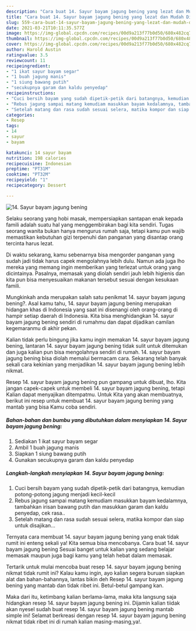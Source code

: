 ```yaml
---
description: "Cara buat 14. Sayur bayam jagung bening yang lezat dan Mudah Dibuat"
title: "Cara buat 14. Sayur bayam jagung bening yang lezat dan Mudah Dibuat"
slug: 559-cara-buat-14-sayur-bayam-jagung-bening-yang-lezat-dan-mudah-dibuat
date: 2021-03-21T10:11:35.577Z
image: https://img-global.cpcdn.com/recipes/00d9a213f77b0d50/680x482cq70/14-sayur-bayam-jagung-bening-foto-resep-utama.jpg
thumbnail: https://img-global.cpcdn.com/recipes/00d9a213f77b0d50/680x482cq70/14-sayur-bayam-jagung-bening-foto-resep-utama.jpg
cover: https://img-global.cpcdn.com/recipes/00d9a213f77b0d50/680x482cq70/14-sayur-bayam-jagung-bening-foto-resep-utama.jpg
author: Harold Austin
ratingvalue: 3.5
reviewcount: 11
recipeingredient:
- "1 ikat sayur bayam segar"
- "1 buah jagung manis"
- "1 siung bawang putih"
- "secukupnya garam dan kaldu penyedap"
recipeinstructions:
- "Cuci bersih bayam yang sudah dipetik-petik dari batangnya, kemudian potong-potong jagung menjadi kecil-kecil"
- "Rebus jagung sampai matang kemudiam masukkan bayam kedalamnya, tambahkan irisan bawang putih dan masukkan garam dan kaldu penyedap, cek rasa.."
- "Setelah matang dan rasa sudah sesuai selera, matika kompor dan siap untuk disajikan..."
categories:
- Resep
tags:
- 14
- sayur
- bayam

katakunci: 14 sayur bayam 
nutrition: 198 calories
recipecuisine: Indonesian
preptime: "PT31M"
cooktime: "PT32M"
recipeyield: "1"
recipecategory: Dessert

---
```



![14. Sayur bayam jagung bening](https://img-global.cpcdn.com/recipes/00d9a213f77b0d50/680x482cq70/14-sayur-bayam-jagung-bening-foto-resep-utama.jpg)

Selaku seorang yang hobi masak, mempersiapkan santapan enak kepada famili adalah suatu hal yang menggembirakan bagi kita sendiri. Tugas seorang  wanita bukan hanya mengurus rumah saja, tetapi kamu pun wajib memastikan kebutuhan gizi terpenuhi dan panganan yang disantap orang tercinta harus lezat.

Di waktu  sekarang, kamu sebenarnya bisa mengorder panganan yang sudah jadi tidak harus capek mengolahnya lebih dulu. Namun ada juga lho mereka yang memang ingin memberikan yang terlezat untuk orang yang dicintainya. Pasalnya, memasak yang diolah sendiri jauh lebih higienis dan kita pun bisa menyesuaikan makanan tersebut sesuai dengan kesukaan famili. 



Mungkinkah anda merupakan salah satu penikmat 14. sayur bayam jagung bening?. Asal kamu tahu, 14. sayur bayam jagung bening merupakan hidangan khas di Indonesia yang saat ini disenangi oleh orang-orang di hampir setiap daerah di Indonesia. Kita bisa menghidangkan 14. sayur bayam jagung bening sendiri di rumahmu dan dapat dijadikan camilan kegemaranmu di akhir pekan.

Kalian tidak perlu bingung jika kamu ingin memakan 14. sayur bayam jagung bening, lantaran 14. sayur bayam jagung bening tidak sulit untuk ditemukan dan juga kalian pun bisa mengolahnya sendiri di rumah. 14. sayur bayam jagung bening bisa diolah memalui bermacam cara. Sekarang telah banyak sekali cara kekinian yang menjadikan 14. sayur bayam jagung bening lebih nikmat.

Resep 14. sayur bayam jagung bening pun gampang untuk dibuat, lho. Kita jangan capek-capek untuk membeli 14. sayur bayam jagung bening, tetapi Kalian dapat menyajikan ditempatmu. Untuk Kita yang akan membuatnya, berikut ini resep untuk membuat 14. sayur bayam jagung bening yang mantab yang bisa Kamu coba sendiri.

<!--inarticleads1-->

##### Bahan-bahan dan bumbu yang dibutuhkan dalam menyiapkan 14. Sayur bayam jagung bening:

1. Sediakan 1 ikat sayur bayam segar
1. Ambil 1 buah jagung manis
1. Siapkan 1 siung bawang putih
1. Gunakan secukupnya garam dan kaldu penyedap




<!--inarticleads2-->

##### Langkah-langkah menyiapkan 14. Sayur bayam jagung bening:

1. Cuci bersih bayam yang sudah dipetik-petik dari batangnya, kemudian potong-potong jagung menjadi kecil-kecil
1. Rebus jagung sampai matang kemudiam masukkan bayam kedalamnya, tambahkan irisan bawang putih dan masukkan garam dan kaldu penyedap, cek rasa..
1. Setelah matang dan rasa sudah sesuai selera, matika kompor dan siap untuk disajikan...




Ternyata cara membuat 14. sayur bayam jagung bening yang enak tidak rumit ini enteng sekali ya! Kita semua bisa mencobanya. Cara buat 14. sayur bayam jagung bening Sesuai banget untuk kalian yang sedang belajar memasak maupun juga bagi kamu yang telah hebat dalam memasak.

Tertarik untuk mulai mencoba buat resep 14. sayur bayam jagung bening nikmat tidak rumit ini? Kalau kamu ingin, ayo kalian segera buruan siapkan alat dan bahan-bahannya, lantas bikin deh Resep 14. sayur bayam jagung bening yang mantab dan tidak ribet ini. Betul-betul gampang kan. 

Maka dari itu, ketimbang kalian berlama-lama, maka kita langsung saja hidangkan resep 14. sayur bayam jagung bening ini. Dijamin kalian tiidak akan nyesel sudah buat resep 14. sayur bayam jagung bening mantab simple ini! Selamat berkreasi dengan resep 14. sayur bayam jagung bening nikmat tidak ribet ini di rumah kalian masing-masing,ya!.

